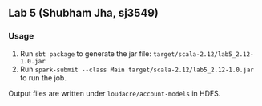## Lab 5 (Shubham Jha, sj3549)

### Usage
1. Run `sbt package` to generate the jar file: `target/scala-2.12/lab5_2.12-1.0.jar`
2. Run `spark-submit --class Main target/scala-2.12/lab5_2.12-1.0.jar` to run the job.

Output files are written under `loudacre/account-models` in HDFS.